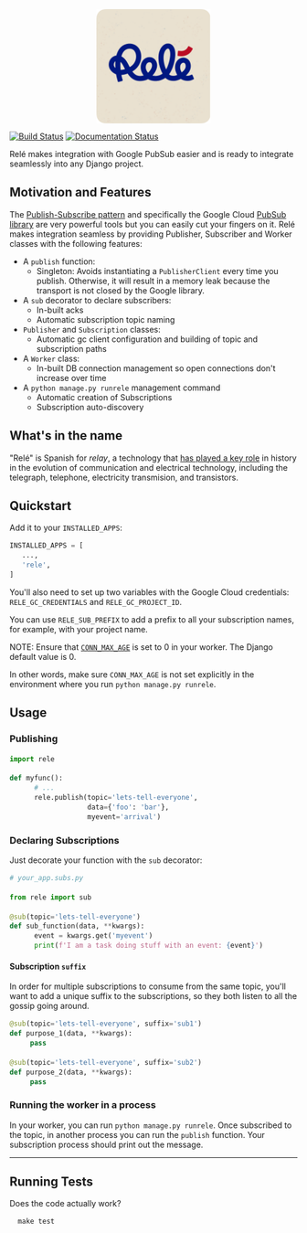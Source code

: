 <p align="center">
<img src="docs/_static/rele_logo.png" align="center" height="200">
</p>

[![Build Status](https://travis-ci.org/mercadona/rele.svg?branch=master)](https://travis-ci.org/mercadona/rele)
[![Documentation Status](https://readthedocs.org/projects/mercadonarele/badge/?version=latest)](https://mercadonarele.readthedocs.io/en/latest/?badge=latest)

Relé makes integration with Google PubSub easier and is ready to integrate seamlessly into any Django project.

## Motivation and Features

The [Publish-Subscribe pattern](https://en.wikipedia.org/wiki/Publish%E2%80%93subscribe_pattern) and specifically the Google Cloud [PubSub library](https://pypi.org/project/google-cloud-pubsub/) are very powerful tools but you can easily cut your fingers on it. Relé makes integration seamless by providing Publisher, Subscriber and Worker classes with the following features:

* A `publish` function:
  * Singleton: Avoids instantiating a `PublisherClient` every time you publish. Otherwise, it will result in a memory leak because the transport is not closed by the Google library.
* A `sub` decorator to declare subscribers:
  * In-built acks
  * Automatic subscription topic naming
* `Publisher` and `Subscription` classes:
  * Automatic gc client configuration and building of topic and subscription paths
* A `Worker` class:
  * In-built DB connection management so open connections don't increase over time
* A `python manage.py runrele` management command
  * Automatic creation of Subscriptions
  * Subscription auto-discovery

## What's in the name

"Relé" is Spanish for *relay*, a technology that [has played a key role](https://technicshistory.wordpress.com/2017/01/29/the-relay/) in history in the evolution of communication and electrical technology, including the telegraph, telephone, electricity transmision, and transistors.

## Quickstart

Add it to your `INSTALLED_APPS`:

```python
INSTALLED_APPS = [
   ...,
   'rele',
]
```

You'll also need to set up two variables with the Google Cloud credentials:
`RELE_GC_CREDENTIALS` and `RELE_GC_PROJECT_ID`.

You can use `RELE_SUB_PREFIX` to add a prefix to all your subscription names, for
example, with your project name.

NOTE: Ensure that [`CONN_MAX_AGE`](https://docs.djangoproject.com/en/2.2/ref/settings/#conn-max-age)
is set to 0 in your worker. The Django default value is 0.

In other words, make sure `CONN_MAX_AGE` is not set explicitly in the environment where you run
 `python manage.py runrele`.

## Usage

### Publishing

```python
import rele

def myfunc():
      # ...
      rele.publish(topic='lets-tell-everyone',
                   data={'foo': 'bar'},
                   myevent='arrival')
```

### Declaring Subscriptions

Just decorate your function with the `sub` decorator:

```python
# your_app.subs.py

from rele import sub

@sub(topic='lets-tell-everyone')
def sub_function(data, **kwargs):
      event = kwargs.get('myevent')
      print(f'I am a task doing stuff with an event: {event}')
```

#### Subscription `suffix`

In order for multiple subscriptions to consume from the same topic, you'll want to add
a unique suffix to the subscriptions, so they both listen to all the gossip going around.

```python
@sub(topic='lets-tell-everyone', suffix='sub1')
def purpose_1(data, **kwargs):
     pass

@sub(topic='lets-tell-everyone', suffix='sub2')
def purpose_2(data, **kwargs):
     pass
```

### Running the worker in a process

In your worker, you can run `python manage.py runrele`. Once subscribed to
the topic, in another process you can run the `publish` function. Your subscription process
should print out the message.

----

## Running Tests

Does the code actually work?

      make test
